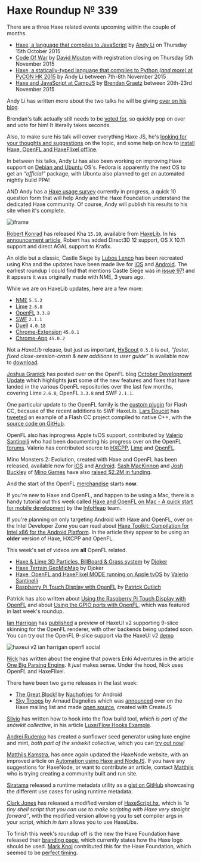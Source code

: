 [_template]: ../templates/roundup.html
[date]: / "2015-10-07 10:57:00"
[modified]: / "2015-10-11 16:59:00"
[published]: / "2015-10-11 17:30:00"
[“”]: a ""
# Haxe Roundup № 339

There are a three Haxe related events upcoming within the couple of months.

- [Haxe, a language that compiles to JavaScript][l1] by [Andy Li][tw1] on Thursday 15th October 2015
- [Code Of War][l3] by [David Mouton][tw3] with registration closing on Thursday 5th November 2015
- [Haxe, a statically-typed language that compiles to Python _(and more)_ at PyCON HK 2015][l6] by Andy Li between 7th-8th November 2015
- [Haxe and JavaScript at CampJS][l2] by [Brendan Graetz][tw2] between 20th-23rd November 2015

Andy Li has written more about the two talks he will be giving [over on his blog][l7].

Brendan's talk actually still needs to be [voted for][l4], so quickly pop on over
and vote for him! It literally takes seconds. 

Also, to make sure his talk will cover everything Haxe JS,
he's [looking for your thoughts and suggestions][l5] on the topic, and some
help on how to [install Haxe, OpenFL and HaxeFlixel offline][l10].

In between his talks, Andy Li has also been working on improving Haxe support on
[Debian and Ubuntu][l8] OS's. Fedora is apparently the next OS to get an
_“official”_ package, with Ubuntu also planned to get an automated nightly
build PPA!

AND Andy has a [Haxe usage survey][l9] currently in progress, a quick 10 question
form that will help Andy and the Haxe Foundation understand the dedicated Haxe
community. Of course, Andy will publish his results to his site when it's complete.

![iframe](https://docs.google.com/forms/d/1uLU3uzxnQo4BJ0lX6AZV9mNA09nMjl60ZjLwK6XATCY/viewform)

[Robert Konrad][tw4] has released Kha `15.10`, available from [HaxeLib][l11]. In
his [announcement article][l12], Robert has added Direct3D 12 support, OS X 10.11
support and direct AGAL support to Krafix.

An oldie but a classic, Castle Siege by [Lubos Lenco][tw5] has been recreated using
Kha and the updates have been made live for [iOS][l12] and [Android][l13]. The earliest
roundup I could find that mentions Castle Siege was in [issue 97][l14]! and it appears
it was originally made with NME, 3 years ago.

While we are on HaxeLib updates, here are a few more:
	
- [NME][l15] `5.5.2`
- [Lime][l16] `2.6.8`
- [OpenFL][l17] `3.3.8`
- [SWF][l18] `2.1.1`
- [Duell][l19] `4.0.18`
- [Chrome-Extension][l20] `45.0.1`
- [Chrome-App][l21] `45.0.2`

Not a _HaxeLib_ release, but just as important, [HxScout][tw11] `0.5.0` is out, 
_“faster, fixed close-session-crash & new additions to user guide”_ is available
now to [download][l32].

[Joshua Granick][tw6] has posted over on the OpenFL blog [October Development Update][l22]
which highlights **just** some of the new features and fixes that have landed in
the various OpenFL repositories over the last few months, covering Lime `2.6.8`,
OpenFL `3.3.8` and SWF `2.1.1`.

One particular update to the OpenFL family is the [custom plugin][l23] for Flash 
CC, because of the recent additions to SWF HaxeLib. [Lars Doucet][tw7] has 
[tweeted][l24] an example of a Flash CC project compiled to native C++, with
the [source code on GitHub][l25].

OpenFL also has inprogress Apple tvOS support, contributed by [Valerio Santinelli][tw12]
who had been documenting his progress over on the OpenFL [forums][l33]. Valerio
has contributed source to [HXCPP][l34], [Lime][l35] and [OpenFL][l36].

Mino Monsters 2: Evolution, created with Haxe and OpenFL has been released, available
now for [iOS][l26] and [Android][l27]. [Sash MacKinnon][tw8] and [Josh Buckley][tw9]
of [Mino Games][l29] have also [raised $2.2M in funding][l28].

And the start of the OpenFL [merchandise][l30] starts **now**.

If you're new to Haxe and OpenFL, and happen to be using a Mac, there is a handy
tutorial out this week called [Haxe and OpenFL on Mac - A quick start for 
mobile development][l31] by the [InfoHeap][tw10] team.

If you're planning on only targeting Android with Haxe and OpenFL, over on the
Intel Developer Zone you can read about [Haxe Toolkit: Compilation for Intel x86
for the Android Platform][l42]. In the article they appear to be using an **older**
version of Haxe, HXCPP and OpenFL.

This week's set of videos are **all** OpenFL related.

- [Haxe & Lime 3D Particles, BillBoard & Grass system][l37-34] by [Djoker][tw13]
- [Haxe Terrain GeoMipMap][l37-39] by Djoker
- [Haxe, OpenFL and HaxeFlixel MODE running on Apple tvOS][l38] by [Valerio Santinelli][tw12]
- [Raspberry Pi Touch Display with OpenFL][l39-71] by [Patrick Gutlich][tw14]

Patrick has also written about [Using the Raspberry Pi Touch Display with OpenFL][l40]
and about [Using the GPIO ports with OpenFL][l41], which was featured in last week's
roundup.

[Ian Harrigan][tw15] has [published][l43] a preview of HaxeUI v2 supporting
9-slice skinning for the OpenFL renderer, with other backends being updated soon.
You can try out the OpenFL 9-slice support via the HaxeUI v2 [demo][l44]

![haxeui v2 ian harrigan openfl social](/img/339/haxeui.png "HaxeUI 2 OpenFL 9-slice skinning.")

[Nick][tw17] has written about the engine that powers Enki Adventures in the article
[One Big Parsing Engine][l49]. It _just_ makes sense. Under the hood, Nick uses
OpenFL and HaxeFlixel.

There have been two game releases in the last week:
	
- [The Great Block!][l48] by [Nachofries][tw16] for Android
- [Sky Troops][l45] by Arnaud Dagnelies which was [announced][l46] over on the Haxe mailing list and made [open source][l47], created with CreateJS

[Silvio][gh1] has written how to hook into the flow build tool, _which is part of the
snõwkit collective_, in his article [Luxe/Flow Hooks Example][l50].

[Andrei Rudenko][tw18] has created a sunflower seed generator using luxe engine 
and mínt, _both part of the snõwkit collective_, which you can [try out now][l51]!

[Matthijs Kamstra][tw19], has once again updated the HaxeNode website, with
an improved article on [Automation using Haxe and NodeJS][l52]. If you have any
suggestions for HaxeNode, or want to contribute an article, contact [Matthijs][tw19]
who is trying creating a community built and run site. 

[Siratama][tw20] released a runtime metadata utility as a [gist on GitHub][l53]
showcasing the different use cases for using runtime metadata. 

[Clark Jones][gh2] has released a modified version of [HaxeScript.hx][l54], which is
_“a tiny shell script that you can use to make scripting with Haxe very straight 
forward”_, with the modified version allowing you to set compiler args in your
script, which _in turn_ allows you to use HaxeLibs.

To finish this week's roundup off is the new the Haxe Foundation have released
their [branding page][l55], which currently states how the Haxe logo should be 
used. [Mark Knol][tw21] contributed this for the Haxe Foundation, which seemed to 
be [perfect timing][l56].

[gh2]: https://github.com/clarkjones "@clarkjones"
[gh1]: https://github.com/stisa "@stisa"

[tw21]: https://twitter.com/mknol "@mknol"
[tw20]: https://twitter.com/dango_itimi "@dango_itimi"
[tw19]: https://twitter.com/MatthijsKamstra "@MatthijsKamstra"
[tw18]: https://twitter.com/AndreiRudenko "@AndreiRudenko"
[tw17]: https://twitter.com/MSGhero16 "@MSGhero16"
[tw16]: https://twitter.com/thenachofries "@thenachofries"
[tw15]: https://twitter.com/IanHarrigan1982 "@IanHarrigan1982"
[tw14]: https://twitter.com/gepatto "@gepatto"
[tw13]: https://twitter.com/djokersoft "@djokersoft"
[tw12]: https://twitter.com/santinellival "@santinellival"
[tw11]: https://twitter.com/hxScout "@hxScout"
[tw10]: https://twitter.com/infoheap2 "@infoheap2"
[tw9]: https://twitter.com/joshbuckley "@joshbuckley"
[tw8]: https://twitter.com/sashmackinnon "@sashmackinnon"
[tw7]: https://twitter.com/larsiusprime "@larsiusprime"
[tw6]: https://twitter.com/singmajesty "@singmajesty"
[tw5]: https://twitter.com/luboslenco "@luboslenco"
[tw4]: https://twitter.com/robdangerous "@robdangerous"
[tw3]: https://twitter.com/damoebius "@damoebius"
[tw2]: https://twitter.com/bguiz "@bguiz"
[tw1]: https://twitter.com/andy_li "@andy_li"

[l56]: https://twitter.com/___discovery/status/651566006998073344 "Haxe Projects Picking a Logo"
[l55]: http://haxe.org/foundation/branding.html "Haxe Foundation Branding Guide"
[l54]: https://gist.github.com/clarkjones/9c7c05b64c5b2b0763c2 "HaxeScript.hx on GitHub"
[l53]: https://gist.github.com/siratama/ceb9a372fe971f7789f3 "Runtime Metadata on GitHub"
[l52]: http://matthijskamstra.github.io/haxenode/11automation/example2.html "Haxe and NodeJS Automation example"
[l51]: https://dl.dropboxusercontent.com/u/91798273/luxeWeb/sunflowerSeeds/index.html "Luxe Engine and Mint Sunflower seed generator"
[l50]: http://blog.tisato.me/articles/luxe-hooks/ "Luxe/Flow Hooks Example"
[l49]: http://enkiangames.tumblr.com/post/130707405068/parsing-engine "Enki Adventures Parsing Engine"
[l48]: https://play.google.com/store/apps/details?id=com.nachofries.thegreatblock "The Great Block! on the Play Store"
[l47]: https://github.com/dagnelies/skytroops "Sky Troops on GitHub"
[l46]: https://groups.google.com/forum/#!searchin/haxelang/sky$20troops/haxelang/IIzYmE-BrYU/Sycn5ZYBCQAJ "Sky Troops Announcement on the Haxe Mailing List"
[l45]: http://dagnelies.github.io/skytroops/bin/ "Sky Troops"
[l44]: http://haxeui.org/v2/ "HaxeUI 2 OpenFL 9-slice demo"
[l43]: https://twitter.com/IanHarrigan1982/status/652211466720907264 "HaxeUI v2 9-slice skinning support for OpenFL"
[l42]: https://software.intel.com/en-us/articles/haxe-toolkit-compilation-for-intel-x86-for-the-android-platform "Haxe Toolkit: Compilation for Intel x86 for the Android Platform"
[l41]: http://www.gepatto.nl/using-the-gpio-ports-with-openfl/ "Using the GPIO ports with OpenFL"
[l40]: http://www.gepatto.nl/using-the-raspberry-pi-touch-display-with-openfl/ "Using the Raspberry Pi Touch Display with OpenFL"
[l39-71]: https://www.youtube.com/watch?v=FcYr9rV0-SU "Raspberry Pi Touch Display with OpenFL on YouTube"
[l38]: https://twitter.com/santinellival/status/651789487673110528 "Haxe, OpenFL and HaxeFlixel MODE running on Apple tvOS video"
[l37-39]: https://www.youtube.com/watch?v=Q9IVSWAdtfk "Haxe Terrain GeoMipMap on YouTube"
[l37-34]: https://www.youtube.com/watch?v=ob61_R2lpQc "Haxe & Lime 3D Particles, BillBoard & Grass system on YouTube"
	
[l36]: https://github.com/openfl/openfl/pull/863 "OpenFL Apple tvOS Support"
[l35]: https://github.com/openfl/lime/pull/592 "Lime Apple tvOS Support"
[l34]: https://github.com/HaxeFoundation/hxcpp/pull/297 "HXCPP Apple tvOS Support"
[l33]: http://community.openfl.org/t/question-tvos-support/6561/3 "Apple tvOS support for OpenFL"
[l32]: http://hxscout.com/download.html "Download HxScout"
[l31]: http://infoheap.com/install-haxe-openfl-on-mac/ "Install Haxe and OpenFL on Mac"
[l30]: http://www.amazon.com/gp/product/B016ARC74I "OpenFL Merchandise on Amazon"
[l29]: http://www.mino-games.com/ "Mino Games"
[l28]: http://venturebeat.com/2015/10/08/mino-games-raises-2-2m-and-launches-mino-monsters-2/ "Mino Games raises 2.2M and launches Mino Monsters 2: Evolution"
[l27]: https://play.google.com/store/apps/details?id=com.minogames.minomonsters "Mino Monsters 2: Evolution on the Play Store"
[l26]: https://itunes.apple.com/us/app/mino-monsters-2-evolution/id1042597125 "Mino Monsters 2: Evolution on the App Store"
[l25]: https://github.com/larsiusprime/openfl-fla-plugin-tests "OpenFL FLA Plugin Test on GitHub"
[l24]: https://twitter.com/larsiusprime/status/651124801688371201 "Flash CC builds to Native C++"
[l23]: https://github.com/openfl/openfl-flash-plugin "OpenFL Custom Flash CC Plugin on GitHub"
[l22]: http://www.openfl.org/blog/2015/10/06/october-update/ "OpenFL October Development Update"
[l21]: http://lib.haxe.org/p/chrome-app "Chrome App on HaxeLib"
[l20]: http://lib.haxe.org/p/chrome-extension "Chrome Extension on HaxeLib"
[l19]: http://lib.haxe.org/p/duell "Duell on HaxeLib"
[l18]: http://lib.haxe.org/p/swf "SWF on HaxeLib"
[l17]: http://lib.haxe.org/p/openfl "OpenFL on HaxeLib"
[l16]: http://lib.haxe.org/p/lime "Lime on HaxeLib"
[l15]: http://lib.haxe.org/p/nme "NME on HaxeLib"
[l14]: http://blog.skialbainn.com/post/23165170473/haxe-roundup-97 "Haxe Roundup № 97"
[l13]: https://play.google.com/store/apps/details?id=com.luboslenco.castlesiegefree "Castle Siege on the Play Store"
[l12]: https://itunes.apple.com/us/app/castle-siege-free/id522940766 "Castle Siege on the App Store"
[l11]: http://lib.haxe.org/p/kha/ "Kha on HaxeLib"
[l10]: https://www.reddit.com/r/haxe/comments/3ma7d6/haxe_openfl_haxeflixel_offline_install/ "How to install Haxe, OpenFL and HaxeFlixel offline?"
[l9]: https://groups.google.com/forum/#!topic/haxelang/nxPTx2xfeUA "Haxe usage survey announcement on the Haxe Mailing List"
[l8]: http://blog.onthewings.net/2015/10/05/debian_package_and_ubuntu_ppa_for_haxe/ "Debian Package and Ubuntu PPA for Haxe"
[l7]: http://blog.onthewings.net/2015/10/10/upcoming_haxe_talks_LondonJavaScriptCommunity_PyConHK/ "Upcoming Haxe Talks by Andy Li"
[l6]: http://2015.pycon.hk/ "PyCON HK 2015"
[l5]: https://twitter.com/bguiz/status/650036285738881024 "Your thoughts and suggestions for CampJS talk, Haxe for JavaScripters"
[l4]: http://feathub.com/campjs/campjs-vi/+16 "Vote for Haxe for JavaScripters at CampJS"
[l3]: http://codeofwar.net/ "Code of War"
[l2]: https://twitter.com/bguiz/status/650036285738881024 "Haxe and JavaScript at CampJS"
[l1]: http://www.meetup.com/London-JavaScript-Community/events/224686660/ "Haxe, a language that compiles to JavaScript online meetup"